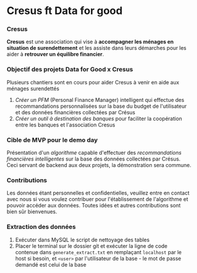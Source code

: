 # Cresus ft Data for good

### Cresus

**Cresus** est une association qui vise à **accompagner les ménages en situation de surendettement** et les assiste dans leurs démarches pour les aider à **retrouver un équilibre financier**.

### Objectif des projets Data for Good x Cresus

Plusieurs chantiers sont en cours pour aider Cresus à venir en aide aux ménages surendettés

1. *Créer un PFM* (Personal Finance Manager) intelligent qui effectue des recommandations personnalisées sur la base du budget de l'utilisateur et des données financières collectées par Crésus
2. *Créer un outil à destination des banques* pour faciliter la coopération entre les banques et l'association Cresus

### Cible de MVP pour le demo day

Présentation d'un *algorithme* capable d'effectuer des *recommandations financières intelligentes* sur la base des données collectées par Crésus. Ceci servant de backend aux deux projets, la démonstration sera commune.

### Contributions

Les données étant personnelles et confidentielles, veuillez entre en contact avec nous si vous voulez contribuer pour l'établissement de l'algorithme et pouvoir accéder aux données. Toutes idées et autres contributions sont bien sûr bienvenues.

### Extraction des données

1. Exécuter dans MySQL le script de nettoyage des tables
2. Placer le terminal sur le dossier git et exécuter la ligne de code contenue dans `generate_extract.txt` en remplaçant `localhost` par le host si besoin, et `<user>` par l'utilisateur de la base - le mot de passe demandé est celui de la base

